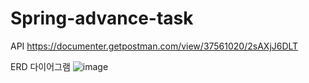 # Spring-advance-task
API
https://documenter.getpostman.com/view/37561020/2sAXjJ6DLT

ERD 다이어그램
![image](https://github.com/user-attachments/assets/d363d948-c780-4da2-a243-6a95b10b1a6e)
